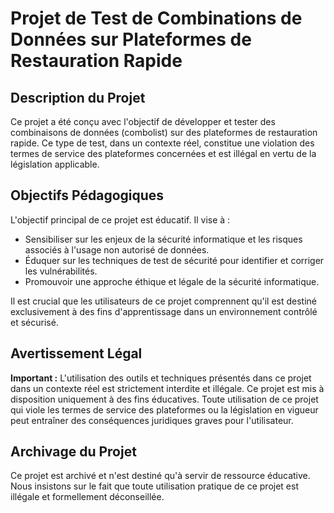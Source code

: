 # Projet de Test de Combinations de Données sur Plateformes de Restauration Rapide

## Description du Projet

Ce projet a été conçu avec l'objectif de développer et tester des combinaisons de données (combolist) sur des plateformes de restauration rapide. Ce type de test, dans un contexte réel, constitue une violation des termes de service des plateformes concernées et est illégal en vertu de la législation applicable.

## Objectifs Pédagogiques

L'objectif principal de ce projet est éducatif. Il vise à :

- Sensibiliser sur les enjeux de la sécurité informatique et les risques associés à l'usage non autorisé de données.
- Éduquer sur les techniques de test de sécurité pour identifier et corriger les vulnérabilités.
- Promouvoir une approche éthique et légale de la sécurité informatique.

Il est crucial que les utilisateurs de ce projet comprennent qu'il est destiné exclusivement à des fins d'apprentissage dans un environnement contrôlé et sécurisé.

## Avertissement Légal

**Important :** L'utilisation des outils et techniques présentés dans ce projet dans un contexte réel est strictement interdite et illégale. Ce projet est mis à disposition uniquement à des fins éducatives. Toute utilisation de ce projet qui viole les termes de service des plateformes ou la législation en vigueur peut entraîner des conséquences juridiques graves pour l'utilisateur.

## Archivage du Projet

Ce projet est archivé et n'est destiné qu'à servir de ressource éducative. Nous insistons sur le fait que toute utilisation pratique de ce projet est illégale et formellement déconseillée.
